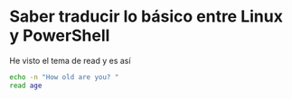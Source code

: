 # Saber traducir lo básico entre Linux y PowerShell

He visto el tema de read y es así
```Bash
echo -n "How old are you? "
read age
```
